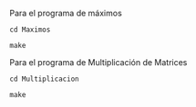 Para el programa de máximos

```
cd Maximos
```
```
make
```

Para el programa de Multiplicación de Matrices

```
cd Multiplicacion
```
```
make
```
